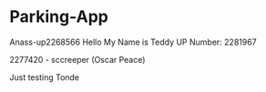 # Parking-App

Anass-up2268566
Hello My Name is Teddy
UP Number: 2281967

2277420 - sccreeper (Oscar Peace)

Just testing Tonde

